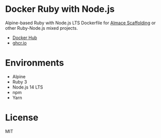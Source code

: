 # Docker Ruby with Node.js


Alpine-based Ruby with Node.js LTS Dockerfile for [Almace Scaffolding](https://sparanoid.com/lab/amsf/) or other Ruby-Node.js mixed projects.

- [Docker Hub](https://hub.docker.com/r/sparanoid/ruby-node)
- [ghcr.io](https://github.com/users/sparanoid/packages/container/package/ruby-node)

# Environments

- Alpine
- Ruby 3
- Node.js 14 LTS
- npm
- Yarn

# License

MIT
